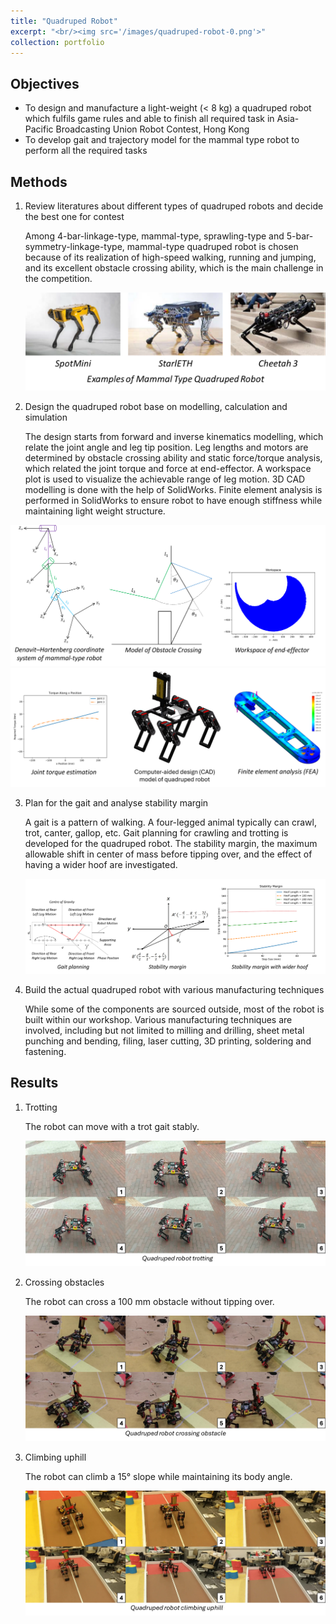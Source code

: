 ```yaml
---
title: "Quadruped Robot"
excerpt: "<br/><img src='/images/quadruped-robot-0.png'>"
collection: portfolio
---
```


<!-- This is an item in your portfolio. It can be have images or nice text. If you name the file .md, it will be parsed as markdown. If you name the file .html, it will be parsed as HTML.  -->

## Objectives

* To design and manufacture a light-weight (< 8 kg) a quadruped robot which fulfils game rules and able to finish all required task in Asia-Pacific Broadcasting Union Robot Contest, Hong Kong
* To develop gait and trajectory model for the mammal type robot to perform all the required tasks

## Methods

1. Review literatures about different types of quadruped robots and decide the best one for contest

    Among 4-bar-linkage-type, mammal-type, sprawling-type and 5-bar-symmetry-linkage-type, mammal-type quadruped robot is chosen because of its realization of high-speed walking, running and jumping, and its excellent obstacle crossing ability, which is the main challenge in the competition.

    ![](/images/quadruped-robot-1.png)

2. Design the quadruped robot base on modelling, calculation and simulation

    The design starts from forward and inverse kinematics modelling, which relate the joint angle and leg tip position. Leg lengths and motors are determined by obstacle crossing ability and static force/torque analysis, which related the joint torque and force at end-effector. A workspace plot is used to visualize the achievable range of leg motion. 3D CAD modelling is done with the help of SolidWorks. Finite element analysis is performed in SolidWorks to ensure robot to have enough stiffness while maintaining light weight structure.

![](/images/quadruped-robot-2.png)
![](/images/quadruped-robot-3.png)

3. Plan for the gait and analyse stability margin

    A gait is a pattern of walking. A four-legged animal typically can crawl, trot, canter, gallop, etc. Gait planning for crawling and trotting is developed for the quadruped robot. The stability margin, the maximum allowable shift in center of mass before tipping over, and the effect of having a wider hoof are investigated.

    ![](/images/quadruped-robot-4.png)

4. Build the actual quadruped robot with various manufacturing techniques

    While some of the components are sourced outside, most of the robot is built within our workshop. Various manufacturing techniques are involved, including but not limited to milling and drilling, sheet metal punching and bending, filing, laser cutting, 3D printing, soldering and fastening.

## Results

1. Trotting

    The robot can move with a trot gait stably.

    ![](/images/quadruped-robot-5.png)

2. Crossing obstacles

    The robot can cross a 100 mm obstacle without tipping over.

    ![](/images/quadruped-robot-6.png)

3. Climbing uphill

    The robot can climb a 15° slope while maintaining its body angle.

    ![](/images/quadruped-robot-7.png)